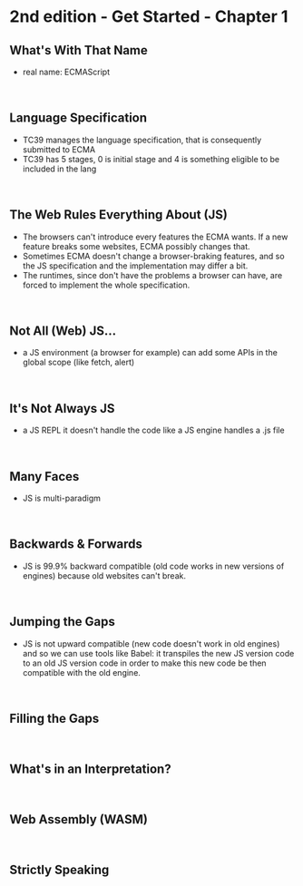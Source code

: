 # 2nd edition - Get Started - Chapter 1

## What's With That Name
- real name: ECMAScript

<br>

## Language Specification
- TC39 manages the language specification, that is consequently submitted to ECMA
- TC39 has 5 stages, 0 is initial stage and 4 is something eligible to be included in the lang

<br>

## The Web Rules Everything About (JS)
- The browsers can't introduce every features the ECMA wants. If a new feature breaks some websites, ECMA possibly changes that.
- Sometimes ECMA doesn't change a browser-braking features, and so the JS specification and the implementation may differ a bit.
- The runtimes, since don't have the problems a browser can have, are forced to implement the whole specification.

<br>

## Not All (Web) JS...
- a JS environment (a browser for example) can add some APIs in the global scope (like fetch, alert)

<br>

## It's Not Always JS
- a JS REPL it doesn't handle the code like a JS engine handles a .js file

<br>

## Many Faces
- JS is multi-paradigm

<br>

## Backwards & Forwards
- JS is 99.9% backward compatible (old code works in new versions of engines) because old websites can't break.

<br>

## Jumping the Gaps
- JS is not upward compatible (new code doesn't work in old engines) and so we can use tools like Babel: it transpiles the new JS version code to an old JS version code in order to make this new code be then compatible with the old engine.

<br>

## Filling the Gaps

<br>

## What's in an Interpretation?

<br>

## Web Assembly (WASM)

<br>

## Strictly Speaking
